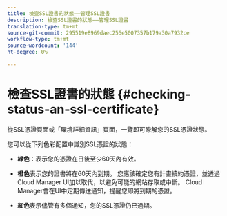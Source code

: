 ```yaml
---
title: 檢查SSL證書的狀態——管理SSL證書
description: 檢查SSL證書的狀態——管理SSL證書
translation-type: tm+mt
source-git-commit: 295519e8969daec256e5007357b179a30a7932ce
workflow-type: tm+mt
source-wordcount: '144'
ht-degree: 0%

---
```



# 檢查SSL證書的狀態 {#checking-status-an-ssl-certificate}

從SSL憑證頁面或「環境詳細資訊」頁面，一覽即可瞭解您的SSL憑證狀態。

您可以從下列色彩配置中識別SSL憑證的狀態：

* **綠色**：表示您的憑證在日後至少60天內有效。

* **橙色**&#x200B;表示您的證書將在60天內到期。 您應該確定您有計畫續約憑證，並透過Cloud Manager UI加以取代，以避免可能的網站存取或中斷。 Cloud Manager會在UI中定期傳送通知，提醒您即將到期的憑證。

* **紅色**&#x200B;表示儘管有多個通知，您的SSL憑證仍已過期。